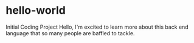 # hello-world
Initial Coding Project 
Hello, I'm excited to learn more about this back end language that so many people are baffled to tackle. 
